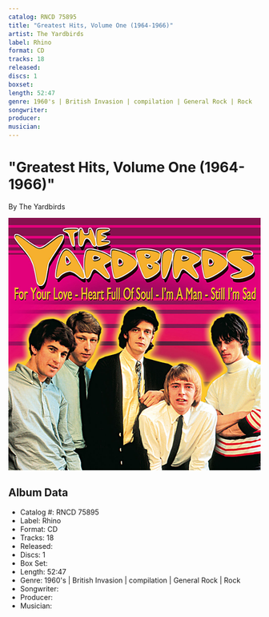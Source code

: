 ```yaml
---
catalog: RNCD 75895
title: "Greatest Hits, Volume One (1964-1966)"
artist: The Yardbirds
label: Rhino
format: CD
tracks: 18
released: 
discs: 1
boxset: 
length: 52:47
genre: 1960's | British Invasion | compilation | General Rock | Rock
songwriter: 
producer: 
musician: 
---
```


# "Greatest Hits, Volume One (1964-1966)"

By The Yardbirds

![](../../assets/cdcovers/The_Yardbirds-Greatest_Hits__Volume_One_1964-1966.png)

## Album Data

- Catalog #: RNCD 75895
- Label: Rhino
- Format: CD
- Tracks: 18
- Released: 
- Discs: 1
- Box Set: 
- Length: 52:47
- Genre: 1960's | British Invasion | compilation | General Rock | Rock
- Songwriter: 
- Producer: 
- Musician: 

